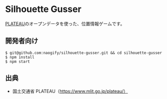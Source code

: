 # Silhouette Gusser 

[PLATEAU](https://www.mlit.go.jp/plateau/)のオープンデータを使った、位置情報ゲームです。

## 開発者向け

```
$ git@github.com:naogify/silhouette-gusser.git && cd silhouette-gusser
$ npm install
$ npm start
```

## 出典
- 国土交通省 PLATEAU（https://www.mlit.go.jp/plateau/）